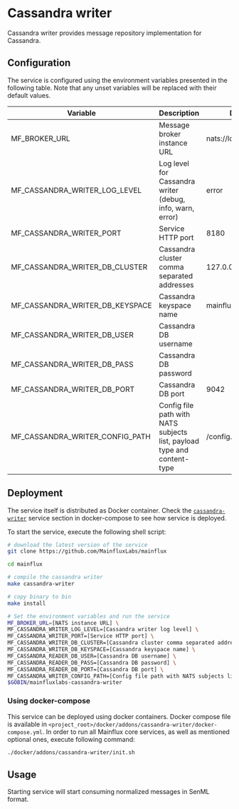 # Cassandra writer

Cassandra writer provides message repository implementation for Cassandra.

## Configuration

The service is configured using the environment variables presented in the
following table. Note that any unset variables will be replaced with their
default values.

| Variable                         | Description                                                             | Default               |
| -------------------------------- | ----------------------------------------------------------------------- | --------------------- |
| MF_BROKER_URL                    | Message broker instance URL                                             | nats://localhost:4222 |
| MF_CASSANDRA_WRITER_LOG_LEVEL    | Log level for Cassandra writer (debug, info, warn, error)               | error                 |
| MF_CASSANDRA_WRITER_PORT         | Service HTTP port                                                       | 8180                  |
| MF_CASSANDRA_WRITER_DB_CLUSTER   | Cassandra cluster comma separated addresses                             | 127.0.0.1             |
| MF_CASSANDRA_WRITER_DB_KEYSPACE  | Cassandra keyspace name                                                 | mainflux              |
| MF_CASSANDRA_WRITER_DB_USER      | Cassandra DB username                                                   |                       |
| MF_CASSANDRA_WRITER_DB_PASS      | Cassandra DB password                                                   |                       |
| MF_CASSANDRA_WRITER_DB_PORT      | Cassandra DB port                                                       | 9042                  |
| MF_CASSANDRA_WRITER_CONFIG_PATH  | Config file path with NATS subjects list, payload type and content-type | /config.toml          |

## Deployment
The service itself is distributed as Docker container. Check the [`cassandra-writer`](https://github.com/MainfluxLabs/mainflux/blob/master/docker/addons/cassandra-writer/docker-compose.yml#L30-L49) service section in docker-compose to see how service is deployed.

To start the service, execute the following shell script:

```bash
# download the latest version of the service
git clone https://github.com/MainfluxLabs/mainflux

cd mainflux

# compile the cassandra writer
make cassandra-writer

# copy binary to bin
make install

# Set the environment variables and run the service
MF_BROKER_URL=[NATS instance URL] \
MF_CASSANDRA_WRITER_LOG_LEVEL=[Cassandra writer log level] \
MF_CASSANDRA_WRITER_PORT=[Service HTTP port] \
MF_CASSANDRA_WRITER_DB_CLUSTER=[Cassandra cluster comma separated addresses] \
MF_CASSANDRA_WRITER_DB_KEYSPACE=[Cassandra keyspace name] \
MF_CASSANDRA_READER_DB_USER=[Cassandra DB username] \
MF_CASSANDRA_READER_DB_PASS=[Cassandra DB password] \
MF_CASSANDRA_READER_DB_PORT=[Cassandra DB port] \
MF_CASSANDRA_WRITER_CONFIG_PATH=[Config file path with NATS subjects list, payload type and content-type] \
$GOBIN/mainfluxlabs-cassandra-writer
```

### Using docker-compose

This service can be deployed using docker containers. Docker compose file is
available in `<project_root>/docker/addons/cassandra-writer/docker-compose.yml`.
In order to run all Mainflux core services, as well as mentioned optional ones,
execute following command:

```bash
./docker/addons/cassandra-writer/init.sh
```

## Usage

Starting service will start consuming normalized messages in SenML format.

[doc]: https://mainfluxlabs.github.io/docs

